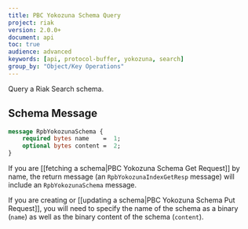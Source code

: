 ```yaml
---
title: PBC Yokozuna Schema Query
project: riak
version: 2.0.0+
document: api
toc: true
audience: advanced
keywords: [api, protocol-buffer, yokozuna, search]
group_by: "Object/Key Operations"
---
```


Query a Riak Search schema.

## Schema Message

```protobuf
message RpbYokozunaSchema {
    required bytes name    =  1;
    optional bytes content =  2;
}
```

If you are [[fetching a schema|PBC Yokozuna Schema Get Request]] by name, the return message (an `RpbYokozunaIndexGetResp` message) will include an `RpbYokozunaSchema` message.

If you are creating or [[updating a schema|PBC Yokozuna Schema Put Request]], you will need to specify the name of the schema as a binary (`name`) as well as the binary content of the schema (`content`).